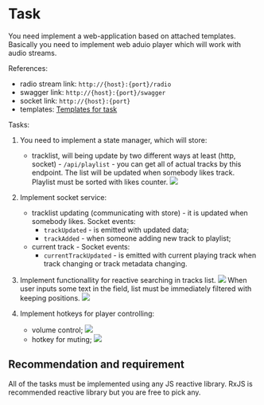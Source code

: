 # Task

You need implement a web-application based on attached templates.
Basically you need to implement web aduio player which will work with audio streams.

References:

- radio stream link: `http://{host}:{port}/radio`
- swagger link: `http://{host}:{port}/swagger`
- socket link: `http://{host}:{port}`
- templates: [Templates for task]()

Tasks:
1. You need to implement a state manager, which will store:
    -  tracklist, will being update by two different ways at least (http, socket) - `/api/playlist` - you can get all of actual tracks by this endpoint.
The list will be updated when somebody likes track. Playlist must be sorted with likes counter.
    ![](http://dl3.joxi.net/drive/2019/07/15/0001/2211/108707/07/6ceebf6fcc.jpg)
2. Implement socket service:
    - tracklist updating (communicating with store) - it is updated when somebody likes. Socket events:
        - `trackUpdated` - is emitted with updated data; 
        - `trackAdded` - when someone adding new track to playlist;
    - current track - Socket events:
        - `currentTrackUpdated` - is emitted with current playing track when track changing or track metadata changing.
3. Implement functionallity for reactive searching in tracks list. 
![](http://dl4.joxi.net/drive/2019/07/15/0001/2211/108707/07/88518c8882.jpg)
When user inputs some text in the field, list must be immediately filtered with keeping positions.
![](http://dl3.joxi.net/drive/2019/07/15/0001/2211/108707/07/6b96453d45.jpg)

4. Implement hotkeys for player controlling:
    - volume control;
    ![](http://dl4.joxi.net/drive/2019/07/15/0001/2211/108707/07/8a08db3208.jpg)
    - hotkey for muting;
![](http://dl3.joxi.net/drive/2019/07/15/0001/2211/108707/07/ce75239e72.jpg)

## Recommendation and requirement
All of the tasks must be implemented using any JS reactive library. RxJS is recommended reactive library but you are free to pick any.